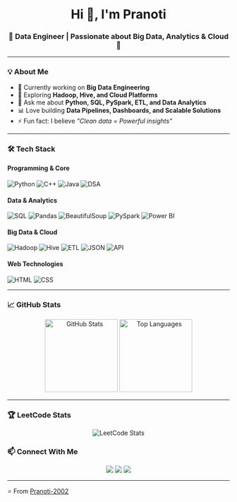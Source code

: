 

<!-- Profile Title -->
<h1 align="center">Hi 👋, I'm Pranoti</h1>
<h3 align="center">🚀 Data Engineer | Passionate about Big Data, Analytics & Cloud 🚀</h3>

---

### 💡 About Me  
- 🔭 Currently working on **Big Data Engineering**  
- 🌱 Exploring **Hadoop, Hive, and Cloud Platforms**  
- 💬 Ask me about **Python, SQL, PySpark, ETL, and Data Analytics**  
- 📊 Love building **Data Pipelines, Dashboards, and Scalable Solutions**  
- ⚡ Fun fact: I believe *"Clean data = Powerful insights"*  

---

### 🛠️ Tech Stack  

#### Programming & Core  
![Python](https://img.shields.io/badge/Python-3776AB?style=for-the-badge&logo=python&logoColor=white)
![C++](https://img.shields.io/badge/C++-00599C?style=for-the-badge&logo=cplusplus&logoColor=white)
![Java](https://img.shields.io/badge/Java-ED8B00?style=for-the-badge&logo=java&logoColor=white)
![DSA](https://img.shields.io/badge/DSA-Data_Structures_&_Algorithms-blue?style=for-the-badge)

#### Data & Analytics  
![SQL](https://img.shields.io/badge/SQL-025E8C?style=for-the-badge&logo=postgresql&logoColor=white)
![Pandas](https://img.shields.io/badge/Pandas-150458?style=for-the-badge&logo=pandas&logoColor=white)
![BeautifulSoup](https://img.shields.io/badge/BeautifulSoup-4B8BBE?style=for-the-badge&logo=python&logoColor=white)
![PySpark](https://img.shields.io/badge/PySpark-E25A1C?style=for-the-badge&logo=apachespark&logoColor=white)
![Power BI](https://img.shields.io/badge/Power_BI-F2C811?style=for-the-badge&logo=powerbi&logoColor=black)

#### Big Data & Cloud  
![Hadoop](https://img.shields.io/badge/Hadoop-66CCFF?style=for-the-badge&logo=apachehadoop&logoColor=black)
![Hive](https://img.shields.io/badge/Hive-FDEE21?style=for-the-badge&logo=apachehive&logoColor=black)
![ETL](https://img.shields.io/badge/ETL-Data%20Pipelines-orange?style=for-the-badge)
![JSON](https://img.shields.io/badge/JSON-000000?style=for-the-badge&logo=json&logoColor=white)
![API](https://img.shields.io/badge/API-REST-blue?style=for-the-badge)

#### Web Technologies  
![HTML](https://img.shields.io/badge/HTML5-E34F26?style=for-the-badge&logo=html5&logoColor=white)
![CSS](https://img.shields.io/badge/CSS3-1572B6?style=for-the-badge&logo=css3&logoColor=white)

---

### 📈 GitHub Stats  
<p align="center">
  <img src="https://github-readme-stats.vercel.app/api?username=Pranoti-2002&show_icons=true&theme=tokyonight" alt="GitHub Stats" height="165"/>
  <img src="https://github-readme-stats.vercel.app/api/top-langs/?username=Pranoti-2002&layout=compact&theme=tokyonight" alt="Top Languages" height="165"/>
</p>

---
### 🏆 LeetCode Stats  

<p align="center">
  <img src="https://leetcard.jacoblin.cool/Pranoti_?theme=dark&font=Baloo%202&ext=heatmap" alt="LeetCode Stats"/>
</p> 

### 📫 Connect With Me  
<p align="center">
  <a href="https://www.linkedin.com/in/pranoti-bartakke-626659253/"><img src="https://img.shields.io/badge/LinkedIn-0A66C2?style=for-the-badge&logo=linkedin&logoColor=white"/></a>
  <a href="https://github.com/Pranoti-2002"><img src="https://img.shields.io/badge/GitHub-181717?style=for-the-badge&logo=github&logoColor=white"/></a>
  <a href="mailto:bartakkepranoti@gmail.com"><img src="https://img.shields.io/badge/Email-D14836?style=for-the-badge&logo=gmail&logoColor=white"/></a>
</p>

---

⭐️ From [Pranoti-2002](https://github.com/Pranoti-2002)
